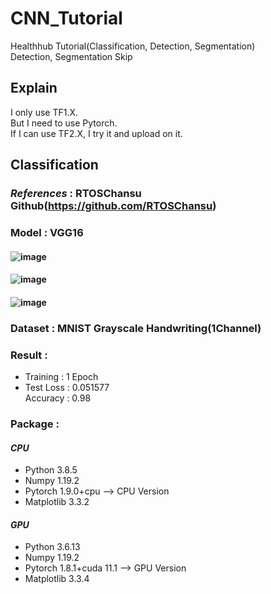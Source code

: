 # **CNN_Tutorial**
Healthhub Tutorial(Classification, Detection, Segmentation)  
Detection, Segmentation Skip

## **Explain**
I only use TF1.X.  
But I need to use Pytorch.  
If I can use TF2.X, I try it and upload on it.  

## **Classification**

### *References* : RTOSChansu Github(https://github.com/RTOSChansu)

### **Model** : VGG16
#### ![image](https://user-images.githubusercontent.com/79124286/143367552-673a7773-c19f-42c5-949f-fe8b90778b29.png)
#### ![image](https://user-images.githubusercontent.com/79124286/143367612-6d15cbd9-1af6-48cc-be06-d08be667df7c.png)
#### ![image](https://user-images.githubusercontent.com/79124286/143367833-3420efc9-debd-45c3-b428-74cc3ff63785.png)
### **Dataset** : MNIST Grayscale Handwriting(1Channel)

### **Result** :
* Training : 1 Epoch
* Test
Loss : 0.051577  
Accuracy : 0.98

### **Package** : 
#### *CPU*
- Python 3.8.5  
- Numpy 1.19.2  
- Pytorch 1.9.0+cpu --> CPU Version  
- Matplotlib 3.3.2  
#### *GPU*
- Python 3.6.13  
- Numpy 1.19.2  
- Pytorch 1.8.1+cuda 11.1 --> GPU Version  
- Matplotlib 3.3.4  
